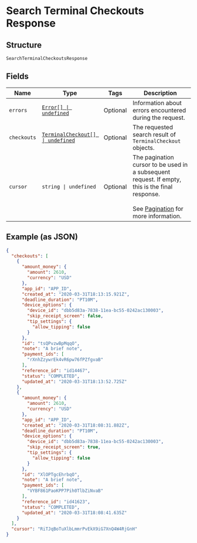 
# Search Terminal Checkouts Response

## Structure

`SearchTerminalCheckoutsResponse`

## Fields

| Name | Type | Tags | Description |
|  --- | --- | --- | --- |
| `errors` | [`Error[] \| undefined`](/doc/models/error.md) | Optional | Information about errors encountered during the request. |
| `checkouts` | [`TerminalCheckout[] \| undefined`](/doc/models/terminal-checkout.md) | Optional | The requested search result of `TerminalCheckout` objects. |
| `cursor` | `string \| undefined` | Optional | The pagination cursor to be used in a subsequent request. If empty,<br>this is the final response.<br><br>See [Pagination](https://developer.squareup.com/docs/basics/api101/pagination) for more information. |

## Example (as JSON)

```json
{
  "checkouts": [
    {
      "amount_money": {
        "amount": 2610,
        "currency": "USD"
      },
      "app_id": "APP_ID",
      "created_at": "2020-03-31T18:13:15.921Z",
      "deadline_duration": "PT10M",
      "device_options": {
        "device_id": "dbb5d83a-7838-11ea-bc55-0242ac130003",
        "skip_receipt_screen": false,
        "tip_settings": {
          "allow_tipping": false
        }
      },
      "id": "tsQPvzwBpMqqO",
      "note": "A brief note",
      "payment_ids": [
        "rXnhZzywrEk4vR6pw76fPZfgvaB"
      ],
      "reference_id": "id14467",
      "status": "COMPLETED",
      "updated_at": "2020-03-31T18:13:52.725Z"
    },
    {
      "amount_money": {
        "amount": 2610,
        "currency": "USD"
      },
      "app_id": "APP_ID",
      "created_at": "2020-03-31T18:08:31.882Z",
      "deadline_duration": "PT10M",
      "device_options": {
        "device_id": "dbb5d83a-7838-11ea-bc55-0242ac130003",
        "skip_receipt_screen": true,
        "tip_settings": {
          "allow_tipping": false
        }
      },
      "id": "XlOPTgcEhrbqO",
      "note": "A brief note",
      "payment_ids": [
        "VYBF861PaoKPP7Pih0TlbZiNvaB"
      ],
      "reference_id": "id41623",
      "status": "COMPLETED",
      "updated_at": "2020-03-31T18:08:41.635Z"
    }
  ],
  "cursor": "RiTJqBoTuXlbLmmrPvEkX9iG7XnQ4W4RjGnH"
}
```


